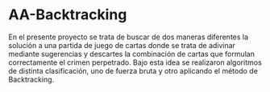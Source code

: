 # AA-Backtracking

En el presente proyecto se trata de buscar de dos maneras diferentes la solución a una partida de juego de cartas donde se trata de adivinar mediante sugerencias
y descartes la combinación de cartas que formulan correctamente el crimen perpetrado. Bajo esta idea se realizaron algoritmos de distinta clasificación, uno de fuerza bruta y otro
aplicando el método de Backtracking.
